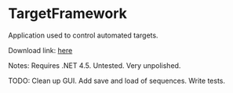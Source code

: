 # TargetFramework
Application used to control automated targets.

Download link: [here](TargetFramework.zip)

Notes:
Requires .NET 4.5.
Untested.
Very unpolished.

TODO:
Clean up GUI.
Add save and load of sequences.
Write tests.